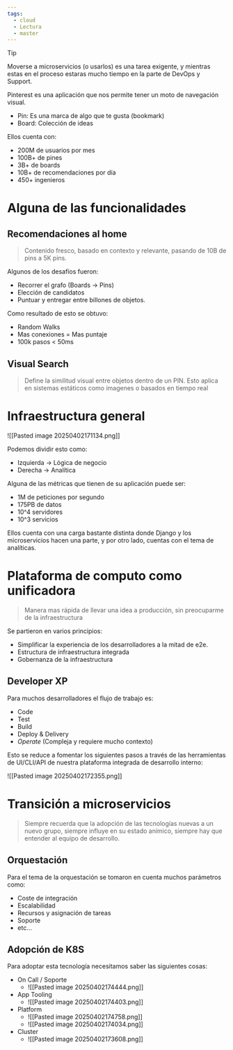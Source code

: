 ```yaml
---
tags:
  - cloud
  - Lectura
  - master
---
```

>[!TIP]
>Moverse a microservicios (o usarlos) es una tarea exigente, y mientras estas en el proceso estaras mucho tiempo en la parte de DevOps y Support.

Pinterest es una aplicación que nos permite tener un moto de navegación visual.
- Pin: Es una marca de algo que te gusta (bookmark)
- Board: Colección de ideas

Ellos cuenta con:
- 200M de usuarios por mes
- 100B+ de pines
- 3B+ de boards
- 10B+ de recomendaciones por día
- 450+ ingenieros

# Alguna de las funcionalidades
## Recomendaciones al home
> Contenido fresco, basado en contexto y relevante, pasando de 10B de pins a 5K pins.

Algunos de los desafíos fueron: 
- Recorrer el grafo (Boards -> Pins)
- Elección de candidatos
- Puntuar y entregar entre billones de objetos.

Como resultado de esto se obtuvo:
- Random Walks
- Mas conexiones = Mas puntaje
- 100k pasos < 50ms

## Visual Search
> Define la similitud visual entre objetos dentro de un PIN. Esto aplica en sistemas estáticos como imagenes o basados en tiempo real

# Infraestructura general 

![[Pasted image 20250402171134.png]]

Podemos dividir esto como:
- Izquierda -> Lógica de negocio
- Derecha -> Analítica

Alguna de las métricas que tienen de su aplicación puede ser:
- 1M de peticiones por segundo
- 175PB de datos
- 10^4 servidores
- 10^3 servicios

Ellos cuenta con una carga bastante distinta donde Django y los microservicios hacen una parte, y por otro lado, cuentas con el tema de analíticas.

# Plataforma de computo como unificadora
> Manera mas rápida de llevar una idea a producción, sin preocuparme de la infraestructura

Se partieron en varios principios:
- Simplificar la experiencia de los desarrolladores a la mitad de e2e.
- Estructura de infraestructura integrada
- Gobernanza de la infraestructura

## Developer XP
Para muchos desarrolladores el flujo de trabajo es:

- Code
- Test
- Build
- Deploy & Delivery
- *Operate* (Compleja y requiere mucho contexto)

Esto se reduce a fomentar los siguientes pasos a través de las herramientas de UI/CLI/API de nuestra plataforma integrada de desarrollo interno:

![[Pasted image 20250402172355.png]]

# Transición a microservicios
> Siempre recuerda que la adopción de las tecnologías nuevas a un nuevo grupo, siempre influye en su estado anímico, siempre hay que entender al equipo de desarrollo.

## Orquestación
Para el tema de la orquestación se tomaron en cuenta muchos parámetros como:
- Coste de integración
- Escalabilidad
- Recursos y asignación de tareas
- Soporte
- etc...

## Adopción de K8S
Para adoptar esta tecnología necesitamos saber las siguientes cosas:

- On Call / Soporte
	- ![[Pasted image 20250402174444.png]]
- App Tooling
	- ![[Pasted image 20250402174403.png]]
- Platform
	- ![[Pasted image 20250402174758.png]]
	- ![[Pasted image 20250402174034.png]]
- Cluster  
	- ![[Pasted image 20250402173608.png]]

